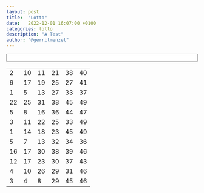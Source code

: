 ```yaml
---
layout: post
title:  "Lotto"
date:   2022-12-01 16:07:00 +0100
categories: lotto
description: "A Test"
author: "@gerritmenzel"
---
```


<style>
  form, table { margin-bottom: 15px; }
  h1 { margin-top: 15px }
  input { width: 100% }
  .highlight {
    background-color: green;
  }
</style>

<form action="#">
  <input type="text" onchange="highlightNumbers()">
</form>
<table>
    <tr><td>2</td><td>10</td><td>11</td><td>21</td><td>38</td><td>40</td></tr>
    <tr><td>6</td><td>17</td><td>19</td><td>25</td><td>27</td><td>41</td></tr>
    <tr><td>1</td><td>5</td><td>13</td><td>27</td><td>33</td><td>37</td></tr>
    <tr><td>22</td><td>25</td><td>31</td><td>38</td><td>45</td><td>49</td></tr>
    <tr><td>5</td><td>8</td><td>16</td><td>36</td><td>44</td><td>47</td></tr>
    <tr><td>3</td><td>11</td><td>22</td><td>25</td><td>33</td><td>49</td></tr>
    <tr><td>1</td><td>14</td><td>18</td><td>23</td><td>45</td><td>49</td></tr>
    <tr><td>5</td><td>7</td><td>13</td><td>32</td><td>34</td><td>36</td></tr>
    <tr><td>16</td><td>17</td><td>30</td><td>38</td><td>39</td><td>46</td></tr>
    <tr><td>12</td><td>17</td><td>23</td><td>30</td><td>37</td><td>43</td></tr>
    <tr><td>4</td><td>10</td><td>26</td><td>29</td><td>31</td><td>46</td></tr>
    <tr><td>3</td><td>4</td><td>8</td><td>29</td><td>45</td><td>46</td></tr>
</table>

<script>
  function highlightNumbers() {
    let numbers = document.querySelector("input").value.match(/\d+/g);
    document.querySelectorAll("td").forEach( (elem) => {
      if (numbers.indexOf(elem.innerHTML) >= 0 ) {
        elem.classList.add("highlight")
      } else {
        elem.classList.remove("highlight")
      }
    });
  }
</script>

